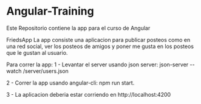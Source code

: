 # Angular-Training
Este Repositorio contiene la app para el curso de Angular

FriedsApp
La app consiste una aplicacion para publicar posteos como en una red social, ver los posteos de amigos y poner me gusta en los posteos que 
le gustan al usuario.

Para correr la app:
1 - Levantar el server usando json server: json-server --watch /server/users.json

2 - Correr la app usando angular-cli: npm run start.

3 - La aplicacion deberia estar corriendo en http://localhost:4200

